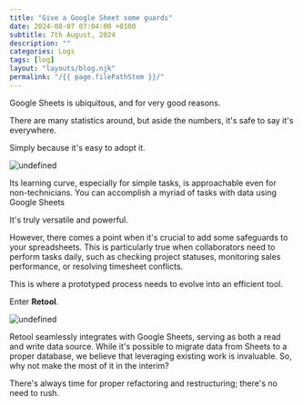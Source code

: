```yaml
---
title: "Give a Google Sheet some guards"
date: 2024-08-07 07:04:00 +0100
subtitle: 7th August, 2024
description: ""
categories: Logs
tags: [log]
layout: "layouts/blog.njk"
permalink: "/{{ page.filePathStem }}/"
---
```




Google Sheets is ubiquitous, and for very good reasons.

There are many statistics around, but aside the numbers, it's safe to say it's everywhere.

Simply because it's easy to adopt it.

![undefined](https://cdn.cmsfly.com/64e6fad6d38a6d002002f842/screenshot-2024-03-29-at-13.09.29-j7Y4y3.png)

Its learning curve, especially for simple tasks, is approachable even for non-technicians. You can accomplish a myriad of tasks with data using Google Sheets

It's truly versatile and powerful.

However, there comes a point when it's crucial to add some safeguards to your spreadsheets. This is particularly true when collaborators need to perform tasks daily, such as checking project statuses, monitoring sales performance, or resolving timesheet conflicts.

This is where a prototyped process needs to evolve into an efficient tool.

Enter **Retool**.

![undefined](https://cdn.cmsfly.com/64e6fad6d38a6d002002f842/screenshot-2024-03-29-at-13.09.36-PmmSbI.png)

Retool seamlessly integrates with Google Sheets, serving as both a read and write data source. While it's possible to migrate data from Sheets to a proper database, we believe that leveraging existing work is invaluable. So, why not make the most of it in the interim?

There's always time for proper refactoring and restructuring; there's no need to rush.